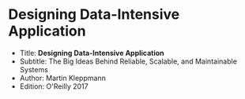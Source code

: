 # Designing Data-Intensive Application

- Title: **Designing Data-Intensive Application**
- Subtitle: The Big Ideas Behind Reliable, Scalable, and Maintainable Systems
- Author: Martin Kleppmann
- Edition: O'Reilly 2017




